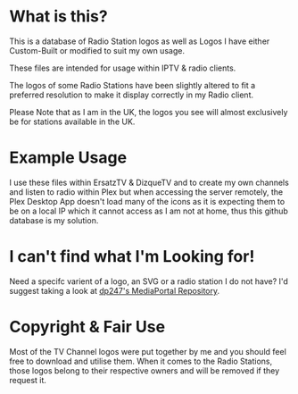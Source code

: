 # What is this?
This is a database of Radio Station logos as well as Logos I have either Custom-Built or modified to suit my own usage.

These files are intended for usage within IPTV & radio clients.

The logos of some Radio Stations have been slightly altered to fit a preferred resolution to make it display correctly in my Radio client.

Please Note that as I am in the UK, the logos you see will almost exclusively be for stations available in the UK.

# Example Usage
I use these files within ErsatzTV & DizqueTV and to create my own channels and listen to radio within Plex but when accessing the server remotely, the Plex Desktop App doesn't load many of the icons as it is expecting them to be on a local IP which it cannot access as I am not at home, thus this github database is my solution.

# I can't find what I'm Looking for!
Need a specifc varient of a logo, an SVG or a radio station I do not have?
I'd suggest taking a look at [dp247's MediaPortal Repository](https://github.com/dp247/mediaportal-uk-logos/).

# Copyright & Fair Use
Most of the TV Channel logos were put together by me and you should feel free to download and utilise them.
When it comes to the Radio Stations, those logos belong to their respective owners and will be removed if they request it.
